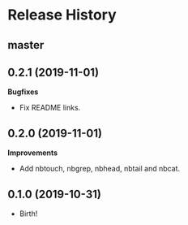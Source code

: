 Release History
===============

master
------

0.2.1 (2019-11-01)
------------------

**Bugfixes**

* Fix README links.

0.2.0 (2019-11-01)
------------------

**Improvements**

* Add nbtouch, nbgrep, nbhead, nbtail and nbcat.

0.1.0 (2019-10-31)
------------------

* Birth!
